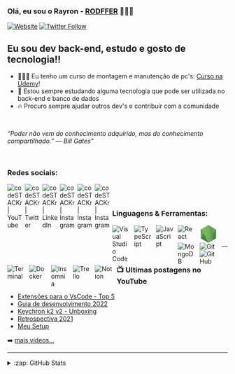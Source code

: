 ### Olá, eu sou o Rayron - [RODFFER][brainrod] 🧑🏻‍🚀

[![Website](https://img.shields.io/website?label=codeSTACKr.com&style=for-the-badge&url=https%3A%2F%2Fcodestackr.com)](https://codestackr.com)
[![Twitter Follow](https://img.shields.io/twitter/follow/codeSTACKr?color=1DA1F2&logo=twitter&style=for-the-badge)](https://twitter.com/intent/follow?original_referer=https%3A%2F%2Fgithub.com%2FcodeSTACKr&screen_name=codeSTACKr)

## Eu sou dev back-end, estudo e gosto de tecnologia!!

- 👨🏻‍🏫 Eu tenho um curso de montagem e manutenção de pc's: [Curso na Udemy][udemy]!
- 🚀 Estou sempre estudando alguma tecnologia que pode ser utilizada no back-end e banco de dados
- 🔥 Procuro sempre ajudar outros dev's e contribuir com a comunidade

<br />

*“Poder não vem do conhecimento adquirido, mas do conhecimento compartilhado.” ― Bill Gates”*

<br />

### Redes sociais:

[<img align="left" alt="codeSTACKr | YouTube" width="40px" src="https://img.icons8.com/color/344/youtube-squared.png" />][youtube]
[<img align="left" alt="codeSTACKr | Twitter" width="40px" src="https://img.icons8.com/color/344/twitter--v1.png" />][twitter]
[<img align="left" alt="codeSTACKr | LinkedIn" width="40px" src="https://img.icons8.com/color/344/linkedin.png" />][linkedin]
[<img align="left" alt="codeSTACKr | Instagram" width="40px" src="https://img.icons8.com/color/344/instagram-new--v1.png" />][instagram]
[<img align="left" alt="codeSTACKr | Instagram" width="40px" src="https://img.icons8.com/color/344/discord-logo.png" />][discord]
[<img align="left" alt="codeSTACKr | Instagram" width="40px" src="https://img.icons8.com/color/344/facebook.png" />][facebook]

<br />
<br />

### Linguagens & Ferramentas:

<img style="margin-right: 10px" align="left" alt="Visual Studio Code" width="40px" src="https://pics.freeicons.io/uploads/icons/png/14178750871552037061-512.png" />
<img style="margin-right: 10px" align="left" alt="TypeScript" width="40px" src="https://cdn-icons-png.flaticon.com/512/5968/5968381.png" />
<img style="margin-right: 10px" align="left" alt="JavaScript" width="40px" src="https://cdn-icons-png.flaticon.com/512/5968/5968292.png" />
<img style="margin-right: 10px" align="left" alt="React" width="40px" src="https://cdn-icons-png.flaticon.com/512/753/753244.png" />
<img style="margin-right: 10px" align="left" alt="Node.js" width="40px" src="https://raw.githubusercontent.com/github/explore/80688e429a7d4ef2fca1e82350fe8e3517d3494d/topics/nodejs/nodejs.png" />
<img style="margin-right: 10px" align="left" alt="MongoDB" width="40px" src="https://img.icons8.com/color/344/mongodb.png" />
<img style="margin-right: 10px" align="left" alt="Git" width="40px" src="https://img.icons8.com/color/344/git.png" />
<img style="margin-right: 10px" align="left" alt="GitHub" width="40px" src="https://cdn-icons.flaticon.com/png/512/3291/premium/3291667.png?token=exp=1643154733~hmac=0d8ae09a0c5755bf709208b183673dd9" />
<img style="margin-right: 10px" align="left" alt="Terminal" width="40px" src="https://img.icons8.com/fluency/344/console.png" />
<img style="margin-right: 10px" align="left" alt="Docker" width="40px" src="https://img.icons8.com/color/344/docker.png" />
<img style="margin-right: 10px" align="left" alt="Insomnia" width="40px" src="https://cms-react-testing.cdn.prismic.io/cms-react-testing/fd794b96-f464-432b-b79a-bf99341b2143_insomnia-logo-bug.svg" />
<img style="margin-right: 10px" align="left" alt="Trello" width="40px" src="https://img.icons8.com/color/344/trello.png" />
<img style="margin-right: 10px" align="left" alt="Notion" width="40px" src="https://img.icons8.com/ios/344/notion.png" />

<br />
<br />

---

### 📺 Ultimas postagens no YouTube

<!-- YOUTUBE:START -->
- [Extensões para o VsCode - Top 5](https://youtu.be/AtNTXEwgS4c)
- [Guia de desenvolvimento 2022](https://youtu.be/tcfdln4ZQrk)
- [Keychron k2 v2 - Unboxing](https://youtu.be/SvFN9kOIPeg)
- [Retrospectiva 2021](https://youtu.be/7OWyuxaPyFs)
- [Meu Setup](https://youtu.be/ykkXu219FS0)
<!-- YOUTUBE:END -->

➡️ [mais vídeos...](https://www.youtube.com/channel/UCTP8zkwyG7gziviy2Eg23mg)

---

<details>
  <summary>:zap: GitHub Stats</summary>

  <img align="left" alt="codeSTACKr's GitHub Stats" src="https://github-readme-stats.codestackr.vercel.app/api?username=rodffer&show_icons=true&hide_border=true" />

</details>

[brainrod]: https://www.brainrod.com.br/#/
[udemy]: https://www.udemy.com/course/vivendo-de-ti-2021/?referralCode=B19F6EFE9AAD40D66D33
[twitter]: https://bit.ly/2UelrDR
[youtube]: https://bit.ly/3euFqF6
[instagram]: https://bit.ly/3ijBW9D
[linkedin]: https://bit.ly/3hJLMm4
[discord]: https://bit.ly/3hOzKbc
[facebook]: https://bit.ly/36KX2Io